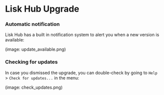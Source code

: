# Lisk Hub Upgrade


### Automatic notification

Lisk Hub has a built in notification system to alert you when a new version is available:

(image: update_available.png)


### Checking for updates

In case you dismissed the upgrade, you can double-check by going to `Help` > `Check for updates...` in the menu:

(image: check_updates.png)
